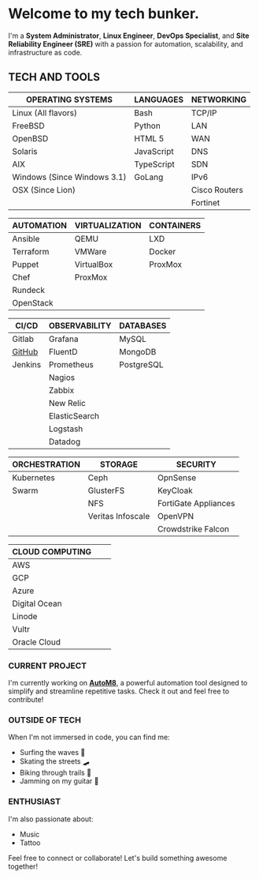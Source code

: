 # Welcome to my tech bunker.

I'm a **System Administrator**, **Linux Engineer**, **DevOps Specialist**, and **Site Reliability Engineer (SRE)** with a passion for automation, scalability, and infrastructure as code.

## TECH AND TOOLS

| **OPERATING SYSTEMS**        | **LANGUAGES**           | **NETWORKING**            |
| ---------------------------- | ----------------------- | --------------------------|
| Linux (All flavors)           | Bash                    | TCP/IP                     |
| FreeBSD                       | Python                  | LAN                        |
| OpenBSD                       | HTML 5                  | WAN                        |
| Solaris                       | JavaScript              | DNS                        |
| AIX                           | TypeScript              | SDN                        |
| Windows (Since Windows 3.1)   | GoLang                  | IPv6                       |
| OSX (Since Lion)              |                         | Cisco Routers               |
|                              |                         | Fortinet                   |

| **AUTOMATION**               | **VIRTUALIZATION**      | **CONTAINERS**             |
| -----------------------------| ----------------------- | --------------------------|
| Ansible                       | QEMU                    | LXD                        |
| Terraform                     | VMWare                  | Docker                     |
| Puppet                        | VirtualBox               | ProxMox                    |
| Chef                          | ProxMox                 |                            |
| Rundeck                       |                         |                            |
| OpenStack                     |                         |                            |

| **CI/CD**                    | **OBSERVABILITY**       | **DATABASES**              |
| -----------------------------| ----------------------- | --------------------------|
| Gitlab                        | Grafana                 | MySQL                      |
| [GitHub](http://github.com)   | FluentD                 | MongoDB                    |
| Jenkins                       | Prometheus              | PostgreSQL                 |
|                               | Nagios                  |                            |
|                               | Zabbix                  |                            |
|                               | New Relic               |                            |
|                               | ElasticSearch            |                            |
|                               | Logstash                |                            |
|                               | Datadog                 |                            |

| **ORCHESTRATION**            | **STORAGE**             | **SECURITY**               |
| -----------------------------| ----------------------- | --------------------------|
| Kubernetes                    | Ceph                    | OpnSense                   |
| Swarm                         | GlusterFS               | KeyCloak                   |
|                               | NFS                     | FortiGate Appliances        |
|                               | Veritas Infoscale       | OpenVPN                    |
|                               |                         | Crowdstrike Falcon          |

| **CLOUD COMPUTING**           |                         |                            |
| ------------------------------| ----------------------- | --------------------------|
| AWS                           |                         |                            |
| GCP                           |                         |                            |
| Azure                         |                         |                            |
| Digital Ocean                 |                         |                            |
| Linode                        |                         |                            |
| Vultr                         |                         |                            |
| Oracle Cloud                  |                         |                            |

### CURRENT PROJECT

I'm currently working on [**AutoM8**](https://github.com/mdmjunior/AutoM8), a powerful automation tool designed to simplify and streamline repetitive tasks. Check it out and feel free to contribute!

### OUTSIDE OF TECH

When I'm not immersed in code, you can find me:
- Surfing the waves 🌊
- Skating the streets 🛹
- Biking through trails 🚴
- Jamming on my guitar 🎸

### ENTHUSIAST

I'm also passionate about:
- Music
- Tattoo

Feel free to connect or collaborate! Let's build something awesome together!
